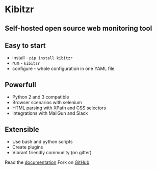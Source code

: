 # Kibitzr
## Self-hosted open source web monitoring tool

## Easy to start
* install - `pip install kibitzr`
* run - `kibitzr`
* configure - whole configuration in one YAML file

## Powerfull
* Python 2 and 3 compatible
* Browser scenarios with selenium
* HTML parsing with XPath and CSS selectors
* Integrations with MailGun and Slack

## Extensible
* Use bash and python scripts
* Create plugins
* Vibrant friendly community (on gitter)

Read the [documentation](kibitzr.readthedocs.org)
Fork on [GitHub](https://github.com/kibitzr/kibitzr)
